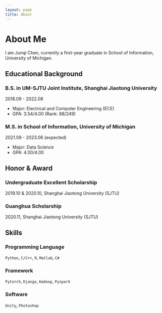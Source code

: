 ```yaml
---
layout: page
title: About
---
```


# About Me

I am Junqi Chen, currently a first-year graduate in School of Information, University of Michigan.

## Educational Background

### B.S. in UM-SJTU Joint Institute, Shanghai Jiaotong University

2018.09 - 2022.08

+ Major: Electrical and Computer Engineering (ECE)
+ GPA: 3.54/4.00 (Rank: 88/249)

### M.S. in School of Information, University of Michigan

2021.09 - 2023.06 (expected)

+ Major: Data Science
+ GPA: 4.00/4.00



## Honor & Award

### Undergraduate Excellent Scholarship

2019.10 & 2020.10, Shanghai Jiaotong University (SJTU)

### Guanghua Scholarship

2020.11, Shanghai Jiaotong University (SJTU)



## Skills

### Programming Language

`Python`, `C/C++`, `R`, `Matlab`, `C#`

### Framework

`Pytorch`, `Django`, `Hadoop`, `Pyspark`

### Software

`Unity`, `Photoshop`
